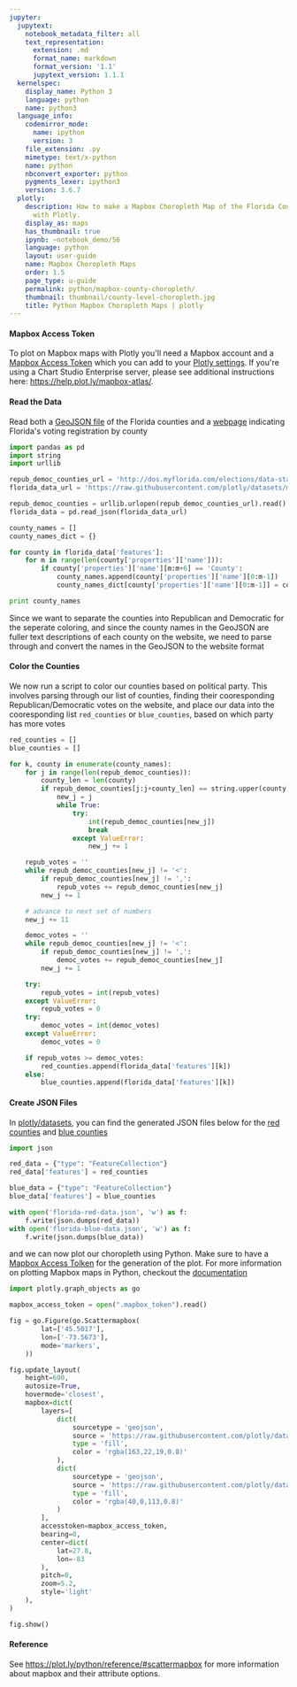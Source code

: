 ```yaml
---
jupyter:
  jupytext:
    notebook_metadata_filter: all
    text_representation:
      extension: .md
      format_name: markdown
      format_version: '1.1'
      jupytext_version: 1.1.1
  kernelspec:
    display_name: Python 3
    language: python
    name: python3
  language_info:
    codemirror_mode:
      name: ipython
      version: 3
    file_extension: .py
    mimetype: text/x-python
    name: python
    nbconvert_exporter: python
    pygments_lexer: ipython3
    version: 3.6.7
  plotly:
    description: How to make a Mapbox Choropleth Map of the Florida Counties in Python
      with Plotly.
    display_as: maps
    has_thumbnail: true
    ipynb: ~notebook_demo/56
    language: python
    layout: user-guide
    name: Mapbox Choropleth Maps
    order: 1.5
    page_type: u-guide
    permalink: python/mapbox-county-choropleth/
    thumbnail: thumbnail/county-level-choropleth.jpg
    title: Python Mapbox Choropleth Maps | plotly
---
```


#### Mapbox Access Token


To plot on Mapbox maps with Plotly you'll need a Mapbox account and a [Mapbox Access Token](https://www.mapbox.com/studio) which you can add to your [Plotly settings](https://plot.ly/settings/mapbox). If you're using a Chart Studio Enterprise server, please see additional instructions here: https://help.plot.ly/mapbox-atlas/.


#### Read the Data


Read both a [GeoJSON file](http://catalog.civicdashboards.com/dataset/cda82e8b-7a8b-411e-95ba-1200b921c35d/resource/5c5d19a0-b817-49e6-b76e-ea63a8e2c0f6/download/fd880c1e4d23463ca869f1122109b3eftemp.geojson) of the Florida counties and a [webpage](http://dos.myflorida.com/elections/data-statistics/voter-registration-statistics/voter-registration-monthly-reports/voter-registration-current-by-county/) indicating Florida's voting registration by county

```python
import pandas as pd
import string
import urllib

repub_democ_counties_url = 'http://dos.myflorida.com/elections/data-statistics/voter-registration-statistics/voter-registration-monthly-reports/voter-registration-current-by-county/'
florida_data_url = 'https://raw.githubusercontent.com/plotly/datasets/master/florida_county_data.geojson'

repub_democ_counties = urllib.urlopen(repub_democ_counties_url).read()
florida_data = pd.read_json(florida_data_url)

county_names = []
county_names_dict = {}

for county in florida_data['features']:
    for m in range(len(county['properties']['name'])):
        if county['properties']['name'][m:m+6] == 'County':
            county_names.append(county['properties']['name'][0:m-1])
            county_names_dict[county['properties']['name'][0:m-1]] = county['properties']['name']

print county_names
```

Since we want to separate the counties into Republican and Democratic for the seperate coloring, and since the county names in the GeoJSON are fuller text descriptions of each county on the website, we need to parse through and convert the names in the GeoJSON to the website format


#### Color the Counties


We now run a script to color our counties based on political party. This involves parsing through our list of counties, finding their cooresponding Republican/Democratic votes on the website, and place our data into the cooresponding list `red_counties` or `blue_counties`, based on which party has more votes

```python
red_counties = []
blue_counties = []

for k, county in enumerate(county_names):
    for j in range(len(repub_democ_counties)):
        county_len = len(county)
        if repub_democ_counties[j:j+county_len] == string.upper(county):
            new_j = j
            while True:
                try:
                    int(repub_democ_counties[new_j])
                    break
                except ValueError:
                    new_j += 1

    repub_votes = ''
    while repub_democ_counties[new_j] != '<':
        if repub_democ_counties[new_j] != ',':
            repub_votes += repub_democ_counties[new_j]
        new_j += 1

    # advance to next set of numbers
    new_j += 11

    democ_votes = ''
    while repub_democ_counties[new_j] != '<':
        if repub_democ_counties[new_j] != ',':
            democ_votes += repub_democ_counties[new_j]
        new_j += 1

    try:
        repub_votes = int(repub_votes)
    except ValueError:
        repub_votes = 0
    try:
        democ_votes = int(democ_votes)
    except ValueError:
        democ_votes = 0

    if repub_votes >= democ_votes:
        red_counties.append(florida_data['features'][k])
    else:
        blue_counties.append(florida_data['features'][k])
```

#### Create JSON Files


In [plotly/datasets](https://github.com/plotly/datasets), you can find the generated JSON files below for the [red counties](https://raw.githubusercontent.com/plotly/datasets/master/florida-red-data.json) and [blue counties](https://raw.githubusercontent.com/plotly/datasets/master/florida-blue-data.json)

```python
import json

red_data = {"type": "FeatureCollection"}
red_data['features'] = red_counties

blue_data = {"type": "FeatureCollection"}
blue_data['features'] = blue_counties

with open('florida-red-data.json', 'w') as f:
    f.write(json.dumps(red_data))
with open('florida-blue-data.json', 'w') as f:
    f.write(json.dumps(blue_data))
```

and we can now plot our choropleth using Python. Make sure to have a [Mapbox Access Tolken](https://www.mapbox.com/studio) for the generation of the plot. For more information on plotting Mapbox maps in Python, checkout the [documentation](https://plot.ly/python/next/scattermapbox/)

```python
import plotly.graph_objects as go

mapbox_access_token = open(".mapbox_token").read()

fig = go.Figure(go.Scattermapbox(
        lat=['45.5017'],
        lon=['-73.5673'],
        mode='markers',
    ))

fig.update_layout(
    height=600,
    autosize=True,
    hovermode='closest',
    mapbox=dict(
        layers=[
            dict(
                sourcetype = 'geojson',
                source = 'https://raw.githubusercontent.com/plotly/datasets/master/florida-red-data.json',
                type = 'fill',
                color = 'rgba(163,22,19,0.8)'
            ),
            dict(
                sourcetype = 'geojson',
                source = 'https://raw.githubusercontent.com/plotly/datasets/master/florida-blue-data.json',
                type = 'fill',
                color = 'rgba(40,0,113,0.8)'
            )
        ],
        accesstoken=mapbox_access_token,
        bearing=0,
        center=dict(
            lat=27.8,
            lon=-83
        ),
        pitch=0,
        zoom=5.2,
        style='light'
    ),
)

fig.show()
```

#### Reference
See https://plot.ly/python/reference/#scattermapbox for more information about mapbox and their attribute options.
